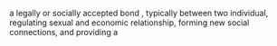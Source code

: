 a legally or socially accepted bond , typically between two individual, regulating sexual and economic relationship, forming new social connections, and providing a